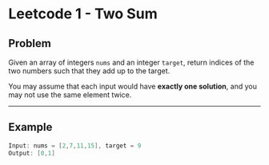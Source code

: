 # Leetcode 1 - Two Sum

## Problem
Given an array of integers `nums` and an integer `target`, return indices of the two numbers such that they add up to the target.

You may assume that each input would have **exactly one solution**, and you may not use the same element twice.

---

## Example
```java
Input: nums = [2,7,11,15], target = 9  
Output: [0,1]
